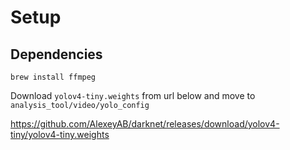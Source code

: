 # Setup

## Dependencies

```shell
brew install ffmpeg
```

Download `yolov4-tiny.weights` from url below and move to `analysis_tool/video/yolo_config`

https://github.com/AlexeyAB/darknet/releases/download/yolov4-tiny/yolov4-tiny.weights